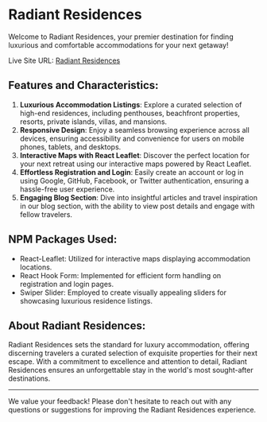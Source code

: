 # Radiant Residences

Welcome to Radiant Residences, your premier destination for finding luxurious and comfortable accommodations for your next getaway!

Live Site URL: [Radiant Residences](https://www.radiantresidences.com)

## Features and Characteristics:
1. **Luxurious Accommodation Listings**: Explore a curated selection of high-end residences, including penthouses, beachfront properties, resorts, private islands, villas, and mansions.
2. **Responsive Design**: Enjoy a seamless browsing experience across all devices, ensuring accessibility and convenience for users on mobile phones, tablets, and desktops.
3. **Interactive Maps with React Leaflet**: Discover the perfect location for your next retreat using our interactive maps powered by React Leaflet.
4. **Effortless Registration and Login**: Easily create an account or log in using Google, GitHub, Facebook, or Twitter authentication, ensuring a hassle-free user experience.
5. **Engaging Blog Section**: Dive into insightful articles and travel inspiration in our blog section, with the ability to view post details and engage with fellow travelers.

## NPM Packages Used:
- React-Leaflet: Utilized for interactive maps displaying accommodation locations.
- React Hook Form: Implemented for efficient form handling on registration and login pages.
- Swiper Slider: Employed to create visually appealing sliders for showcasing luxurious residence listings.

## About Radiant Residences:
Radiant Residences sets the standard for luxury accommodation, offering discerning travelers a curated selection of exquisite properties for their next escape. With a commitment to excellence and attention to detail, Radiant Residences ensures an unforgettable stay in the world's most sought-after destinations.

---

We value your feedback! Please don't hesitate to reach out with any questions or suggestions for improving the Radiant Residences experience.
